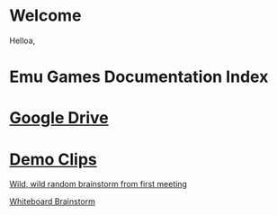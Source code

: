 # Welcome

  Helloa, <NEW HIRE NAME>





# Emu Games Documentation Index

# <a href="https://drive.google.com/open?id=1q-VSoIeGSextFrcwwSqpSq0K0W305iPW"> Google Drive </a>
# <a href="https://drive.google.com/open?id=1dsuEryASu0kSjvkZb18PE-ycSvmVeAtJ"> Demo Clips</a>

<a href="https://drive.google.com/open?id=1VMdroaoJwmLymTcexVvHng-pEwarx0Xd"> Wild, wild random brainstorm from first meeting</a>

<a href="https://drive.google.com/open?id=1DJ4f_5JrRtf26oIf6Staxly7Kzd8UnFz"> Whiteboard Brainstorm </a>

